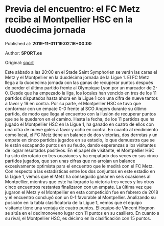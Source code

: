 
# Previa del encuentro: el FC Metz recibe al Montpellier HSC en la duodécima jornada

Published at: **2019-11-01T19:02:16+00:00**

Author: **SPORT.es**

Original: [sport](https://www.sport.es/es/noticias/liga-francia/previa-del-encuentro-el-fc-metz-recibe-al-montpellier-hsc-en-la-duodecima-jornada-7710820)

Este sábado a las 20:00 en el Stade Saint Symphorien se verán las caras el Metz y el Montpellier en la duodécima jornada de la Ligue 1.
El FC Metz llega a la duodécima jornada con las ganas de recuperar puntos después de perder el último partido frente al Olympique Lyon por un marcador de 2-0. Desde que ha empezado la liga, los locales han vencido en tres de los 11 partidos disputados hasta ahora en la Ligue 1 con una cifra de nueve tantos a favor y 16 en contra.
Por su parte, el Montpellier HSC se tuvo que conformar con un empate 0-0 frente al SCO Angers durante su último partido, de modo que llega al encuentro con la ilusión de recuperar puntos que se le quedaron en el camino. Hasta la fecha, de los 11 partidos que ha jugado el Montpellier HSC en la Ligue 1, ha ganado en cuatro de ellos con una cifra de nueve goles a favor y ocho en contra.
En cuanto al rendimiento como local, el FC Metz tiene un balance de dos victorias, dos derrotas y un empate en cinco partidos jugados en su estadio, lo que demuestra que se le están escapando puntos en su feudo, dando esperanzas a los visitantes de lograr resultados positivos. En el papel de visitante, el Montpellier HSC ha sido derrotado en tres ocasiones y ha empatado dos veces en sus cinco partidos jugados, que son unas cifras que no arrojan un balance excesivamente optimista para el encuentro que le medirá con el FC Metz.
Con respecto a las estadísticas entre los dos conjuntos en este estadio en la Ligue 1, vemos que el Metz ha conseguido ganar en seis ocasiones al Montpellier, mientras que éste ha logrado la victoria tres veces y los otros cinco encuentros restantes finalizaron con un empate. La última vez que jugaron el Metz y el Montpellier en esta competición fue en febrero de 2018 y el encuentro concluyó con un 0-1 favorable al Montpellier.
Analizando su posición en la tabla clasificatoria de la Ligue 1, vemos que el equipo visitante tiene una ventaja de cuatro puntos. El equipo de Vincent Hognon se sitúa en el decimonoveno lugar con 11 puntos en su casillero. En cuanto a su rival, el Montpellier HSC, es décimo en la clasificación con 15 puntos.
